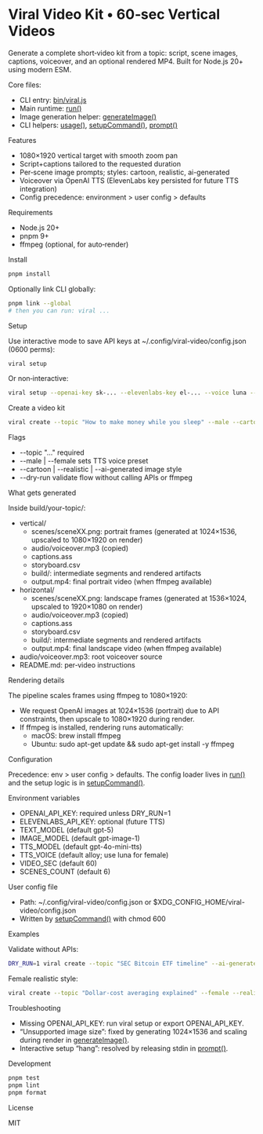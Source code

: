 
# Viral Video Kit • 60‑sec Vertical Videos

Generate a complete short‑video kit from a topic: script, scene images, captions, voiceover, and an optional rendered MP4. Built for Node.js 20+ using modern ESM.

Core files:
- CLI entry: [bin/viral.js](bin/viral.js)
- Main runtime: [run()](src/index.js:460)
- Image generation helper: [generateImage()](src/index.js:176)
- CLI helpers: [usage()](bin/viral.js:72), [setupCommand()](bin/viral.js:143), [prompt()](bin/viral.js:107)

Features
- 1080×1920 vertical target with smooth zoom pan
- Script+captions tailored to the requested duration
- Per‑scene image prompts; styles: cartoon, realistic, ai-generated
- Voiceover via OpenAI TTS (ElevenLabs key persisted for future TTS integration)
- Config precedence: environment > user config > defaults

Requirements
- Node.js 20+
- pnpm 9+
- ffmpeg (optional, for auto‑render)

Install

```bash
pnpm install
```

Optionally link CLI globally:

```bash
pnpm link --global
# then you can run: viral ...
```

Setup

Use interactive mode to save API keys at ~/.config/viral-video/config.json (0600 perms):

```bash
viral setup
```

Or non‑interactive:

```bash
viral setup --openai-key sk-... --elevenlabs-key el-... --voice luna --video-sec 60
```

Create a video kit

```bash
viral create --topic "How to make money while you sleep" --male --cartoon
```

Flags
- --topic "..." required
- --male | --female sets TTS voice preset
- --cartoon | --realistic | --ai-generated image style
- --dry-run validate flow without calling APIs or ffmpeg

What gets generated

Inside build/your-topic/:
- vertical/
  - scenes/sceneXX.png: portrait frames (generated at 1024×1536, upscaled to 1080×1920 on render)
  - audio/voiceover.mp3 (copied)
  - captions.ass
  - storyboard.csv
  - build/: intermediate segments and rendered artifacts
  - output.mp4: final portrait video (when ffmpeg available)
- horizontal/
  - scenes/sceneXX.png: landscape frames (generated at 1536×1024, upscaled to 1920×1080 on render)
  - audio/voiceover.mp3 (copied)
  - captions.ass
  - storyboard.csv
  - build/: intermediate segments and rendered artifacts
  - output.mp4: final landscape video (when ffmpeg available)
- audio/voiceover.mp3: root voiceover source
- README.md: per‑video instructions

Rendering details

The pipeline scales frames using ffmpeg to 1080×1920:
- We request OpenAI images at 1024×1536 (portrait) due to API constraints, then upscale to 1080×1920 during render.
- If ffmpeg is installed, rendering runs automatically:
  - macOS: brew install ffmpeg
  - Ubuntu: sudo apt-get update && sudo apt-get install -y ffmpeg

Configuration

Precedence: env > user config > defaults. The config loader lives in [run()](src/index.js:460) and the setup logic is in [setupCommand()](bin/viral.js:143).

Environment variables
- OPENAI_API_KEY: required unless DRY_RUN=1
- ELEVENLABS_API_KEY: optional (future TTS)
- TEXT_MODEL (default gpt-5)
- IMAGE_MODEL (default gpt-image-1)
- TTS_MODEL (default gpt-4o-mini-tts)
- TTS_VOICE (default alloy; use luna for female)
- VIDEO_SEC (default 60)
- SCENES_COUNT (default 6)

User config file
- Path: ~/.config/viral-video/config.json or $XDG_CONFIG_HOME/viral-video/config.json
- Written by [setupCommand()](bin/viral.js:143) with chmod 600

Examples

Validate without APIs:

```bash
DRY_RUN=1 viral create --topic "SEC Bitcoin ETF timeline" --ai-generated
```

Female realistic style:

```bash
viral create --topic "Dollar-cost averaging explained" --female --realistic
```

Troubleshooting
- Missing OPENAI_API_KEY: run viral setup or export OPENAI_API_KEY.
- “Unsupported image size”: fixed by generating 1024×1536 and scaling during render in [generateImage()](src/index.js:176).
- Interactive setup “hang”: resolved by releasing stdin in [prompt()](bin/viral.js:107).

Development

```bash
pnpm test
pnpm lint
pnpm format
```

License

MIT

